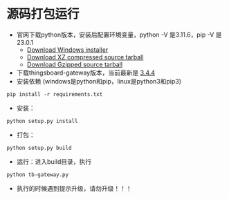 # 源码打包运行

- 官网下载python版本，安装后配置环境变量，python -V 是3.11.6，pip -V 是 23.0.1
    - [Download Windows installer](https://www.python.org/ftp/python/3.11.6/python-3.11.6-amd64.exe)
    - [Download XZ compressed source tarball](https://www.python.org/ftp/python/3.11.6/Python-3.11.6.tar.xz)
    - [Download Gzipped source tarball](https://www.python.org/ftp/python/3.11.6/Python-3.11.6.tgz)
- 下载thingsboard-gateway版本，当前最新是 [3.4.4](https://codeload.github.com/thingsboard/thingsboard-gateway/zip/refs/tags/3.4.4)
- 安装依赖 (windows是python和pip，linux是python3和pip3)
```
pip install -r requirements.txt
```
- 安装：
```
python setup.py install
```
- 打包：
```
python setup.py build
```
- 运行：进入build目录，执行 
```
python tb-gateway.py
```
- 执行的时候遇到提示升级，请勿升级！！！
